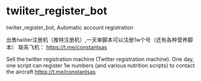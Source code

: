 # twiiter_register_bot
twiiter_register_bot,  Automatic account registration


出售twiiter注册机（推特注册机）,一天单脚本可以注册1w个号（还有各种营养脚本）
联系飞机：
https://t.me/constantsas


Sell the twitter registration machine (Twitter registration machine). One day, one script can register 1w numbers (and various nutrition scripts) to contact the aircraft
https://t.me/constantsas
